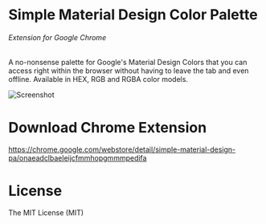 Simple Material Design Color Palette 
============
###### Extension for Google Chrome

A no-nonsense palette for Google's Material Design Colors that you can access right within the browser without having to leave the tab and even offline. Available in HEX, RGB and RGBA color models.

![Screenshot](http://i.imgur.com/xtHbVRs.png)

Download Chrome Extension
==============

https://chrome.google.com/webstore/detail/simple-material-design-pa/onaeadclbaeleijcfmmhopgmmmpedifa

License
===================
The MIT License (MIT)
